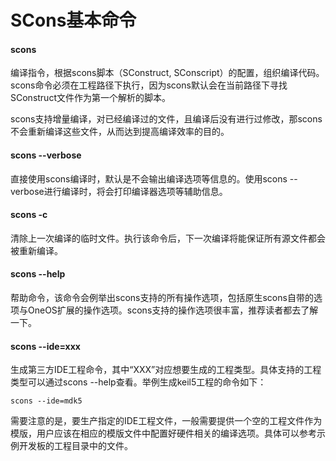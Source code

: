 # SCons基本命令

#### **scons**

编译指令，根据scons脚本（SConstruct, SConscript）的配置，组织编译代码。scons命令必须在工程路径下执行，因为scons默认会在当前路径下寻找SConstruct文件作为第一个解析的脚本。

scons支持增量编译，对已经编译过的文件，且编译后没有进行过修改，那scons不会重新编译这些文件，从而达到提高编译效率的目的。

#### **scons --verbose**

直接使用scons编译时，默认是不会输出编译选项等信息的。使用scons --verbose进行编译时，将会打印编译器选项等辅助信息。

#### **scons -c**

清除上一次编译的临时文件。执行该命令后，下一次编译将能保证所有源文件都会被重新编译。

#### **scons  --help**

帮助命令，该命令会例举出scons支持的所有操作选项，包括原生scons自带的选项与OneOS扩展的操作选项。scons支持的操作选项很丰富，推荐读者都去了解一下。

#### **scons --ide=xxx**

生成第三方IDE工程命令，其中“XXX”对应想要生成的工程类型。具体支持的工程类型可以通过scons --help查看。举例生成keil5工程的命令如下：

`scons --ide=mdk5`

需要注意的是，要生产指定的IDE工程文件，一般需要提供一个空的工程文件作为模版，用户应该在相应的模版文件中配置好硬件相关的编译选项。具体可以参考示例开发板的工程目录中的文件。
